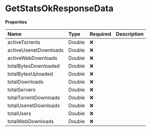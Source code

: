 # GetStatsOkResponseData

**Properties**

| Name                  | Type   | Required | Description |
| :-------------------- | :----- | :------- | :---------- |
| activeTorrents        | Double | ❌       |             |
| activeUsenetDownloads | Double | ❌       |             |
| activeWebDownloads    | Double | ❌       |             |
| totalBytesDownloaded  | Double | ❌       |             |
| totalBytesUploaded    | Double | ❌       |             |
| totalDownloads        | Double | ❌       |             |
| totalServers          | Double | ❌       |             |
| totalTorrentDownloads | Double | ❌       |             |
| totalUsenetDownloads  | Double | ❌       |             |
| totalUsers            | Double | ❌       |             |
| totalWebDownloads     | Double | ❌       |             |
